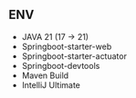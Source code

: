 ENV
---
- JAVA 21 (17 -> 21)
- Springboot-starter-web
- Springboot-starter-actuator
- Springboot-devtools 
- Maven Build 
- IntelliJ Ultimate
 
